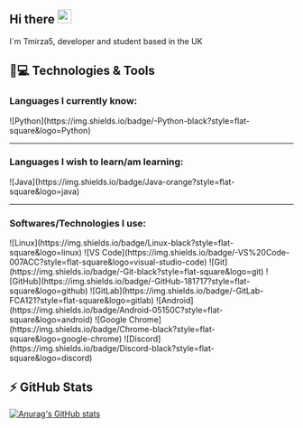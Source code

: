 ## Hi there <img src="https://media.giphy.com/media/hvRJCLFzcasrR4ia7z/giphy.gif" width="25px"></a>

I´m Tmirza5, developer and student based in the UK

<h2>🚀💻 Technologies & Tools</h2>

<h3>Languages I currently know:</h3>
  ![Python](https://img.shields.io/badge/-Python-black?style=flat-square&logo=Python)
  <hr>
<h3>Languages I wish to learn/am learning:</h3>  
  ![Java](https://img.shields.io/badge/Java-orange?style=flat-square&logo=java)
<hr>
<h3>Softwares/Technologies I use:</h3>
  ![Linux](https://img.shields.io/badge/Linux-black?style=flat-square&logo=linux)  
  ![VS Code](https://img.shields.io/badge/-VS%20Code-007ACC?style=flat-square&logo=visual-studio-code)
  ![Git](https://img.shields.io/badge/-Git-black?style=flat-square&logo=git)
  ![GitHub](https://img.shields.io/badge/-GitHub-181717?style=flat-square&logo=github)
  ![GitLab](https://img.shields.io/badge/-GitLab-FCA121?style=flat-square&logo=gitlab)  
  ![Android](https://img.shields.io/badge/Android-05150C?style=flat-square&logo=android)  
  ![Google Chrome](https://img.shields.io/badge/Chrome-black?style=flat-square&logo=google-chrome)
  ![Discord](https://img.shields.io/badge/Discord-black?style=flat-square&logo=discord)

## ⚡ GitHub Stats

[![Anurag's GitHub stats](https://github-readme-stats.vercel.app/api?username=Tmirza5&theme=gruvbox)](https://github.com/anuraghazra/github-readme-stats)
